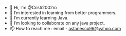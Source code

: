 - 👋 Hi, I’m @Cristi2002ro
- 👀 I’m interested in learning from better programmers.
- 🌱 I’m currently learning Java.
- 💞️ I’m looking to collaborate on any java project.
- 📫 How to reach me : email - astanescu96@yahoo.com
<!---
Cristi2002ro/Cristi2002ro is a ✨ special ✨ repository because its `README.md` (this file) appears on your GitHub profile.
You can click the Preview link to take a look at your changes.
--->
